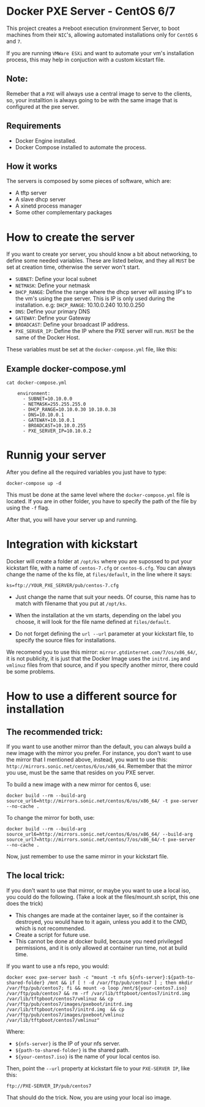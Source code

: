 Docker PXE Server - CentOS 6/7
==============================


This project creates a `P`reboot e`X`ecution `E`nvironment Server, to boot machines from their `NIC`'s, allowing automated installations only for `CentOS` `6` and `7`.

If you are running `VMWare ESXi` and want to automate your vm's installation process, this may help in conjuction with a custom kicstart file.

Note:
----
Remeber that a `PXE` will always use a central image to serve to the clients, so, your installtion is always going to be with the same image that is configured at the pxe server.

Requirements
------------

- Docker Engine installed.
- Docker Compose installed to automate the process.

How it works
------------

The servers is composed by some pieces of software, which are:


- A tftp server
- A slave dhcp server
- A xinetd process manager
- Some other complementary packages

How to create the server
=======================

If you want to create yor server, you should know a bit about networking, to define some needed variables.
These are listed below, and they all `MUST` be set at creation time, otherwise the server won't start.

- `SUBNET`: Define your local subnet
- `NETMASK`: Define your netmask
- `DHCP_RANGE`: Define the range where the dhcp server will assing IP's to the vm's using the pxe server. This is IP is only used during the installation. e.g: `DHCP_RANGE`: 10.10.0.240 10.10.0.250
- `DNS`: Define your primary DNS
- `GATEWAY`: Define your Gateway
- `BROADCAST`: Define your broadcast IP address.
- `PXE_SERVER_IP`: Define the IP where the PXE server will run. `MUST` be the same of the Docker Host.

These variables must be set at the `docker-compose.yml` file, like this:

Example docker-compose.yml
-------------------------

```
cat docker-compose.yml

    environment:
      - SUBNET=10.10.0.0
      - NETMASK=255.255.255.0
      - DHCP_RANGE=10.10.0.30 10.10.0.38
      - DNS=10.10.0.1
      - GATEWAY=10.10.0.1
      - BROADCAST=10.10.0.255
      - PXE_SERVER_IP=10.10.0.2
```


Runnig your server
=================

After you define all the required variables you just have to type:

```
docker-compose up -d
```
This must be done at the same level where the `docker-compose.yml` file is located. If you are in other folder, you have to specify the path of the file by using the `-f` flag.

After that, you will have your server up and running.


Integration with kickstart
==========================

Docker will create a folder at `/opt/ks` where you are supossed to put your kickstart file, with a name of `centos-7.cfg` or `centos-6.cfg`. You can always change the name of the ks file, at `files/default`, in the line where it says: 

```
ks=ftp://YOUR_PXE_SERVER/pub/centos-7.cfg
```

- Just change the name that suit your needs. Of course, this name has to match with filename that you put at `/opt/ks`.

- When the installation at the vm starts, depending on the label you choose, it will look for the file name defined at `files/default`.

- Do not forget defining the `url --url` parameter at your kickstart file, to specify the source files for installations.

We recomend you to use this mirror: `mirror.gtdinternet.com/7/os/x86_64/`, it is not publicity, it is just that the Docker Image uses the `initrd.img` and `vmlinuz` files from that source, and if you specify another mirror, there could be some problems.


How to use a different source for installation
==============================================

The recommended trick:
----------------------

If you want to use another mirror than the default, you can always build a new image with the mirror you prefer. For instance, you don't want to use the mirror that I mentioned above, instead, you want to use this: `http://mirrors.sonic.net/centos/6/os/x86_64`. Remember that the mirror you use, must be the same that resides on you PXE server.

To build a new image with a new mirror for centos 6, use:

```
docker build --rm --build-arg source_url6=http://mirrors.sonic.net/centos/6/os/x86_64/ -t pxe-server --no-cache .
```
To change the mirror for both, use:
```
docker build --rm --build-arg source_url6=http://mirrors.sonic.net/centos/6/os/x86_64/ --build-arg source_url7=http://mirrors.sonic.net/centos/7/os/x86_64/-t pxe-server --no-cache .
```

Now, just remember to use the same mirror in your kickstart file.

The local trick:
---------------

If you don't want to use that mirror, or maybe you want to use a local iso, you could do the following. (Take a look at the files/mount.sh script, this one does the trick)

- This changes are made at the container layer, so if the container is destroyed, you would have to it again, unless you add it to the CMD, which is not recommended.
- Create a script for future use.
- This cannot be done at docker build, because you need privileged permissions, and it is only allowed at container run time, not at build time.


If you want to use a nfs repo, you would:
```
docker exec pxe-server bash -c "mount -t nfs ${nfs-server}:${path-to-shared-folder} /mnt && if [ ! -d /var/ftp/pub/centos7 ] ; then mkdir /var/ftp/pub/centos7; fi && mount -o loop /mnt/${your-centos7.iso} /var/ftp/pub/centos7 && rm -rf /var/lib/tftpboot/centos7/initrd.img /var/lib/tftpboot/centos7/vmlinuz && cp /var/ftp/pub/centos7/images/pxeboot/initrd.img /var/lib/tftpboot/centos7/initrd.img  && cp /var/ftp/pub/centos7/images/pxeboot/vmlinuz /var/lib/tftpboot/centos7/vmlinuz"
```
Where:
- `${nfs-server}` is the IP of your nfs server.
- `${path-to-shared-folder}` is the shared path.
- `${your-centos7.iso}` is the name of your local centos iso.


Then, point the `--url` property at kickstart file to your `PXE-SERVER IP`, like this:
```
ftp://PXE-SERVER_IP/pub/centos7
```
That should do the trick. Now, you are using your local iso image.

